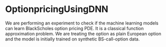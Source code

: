 # OptionpricingUsingDNN
We are performing an experiment to check if the machine learning models can learn BlackScholes option pricing PDE. It is a classical function approximation problem. We are treating the option as plain European option and the model is initially trained on synthetic BS-call-option data. 
<object data="FunctionApproximationUsingDLL.pdf" width="1000" height="1000" type='application/pdf'/>
